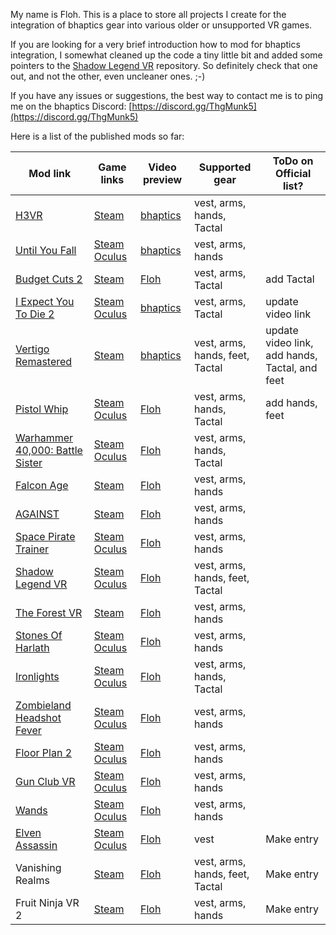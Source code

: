 My name is Floh. This is a place to store all projects I create for the integration of bhaptics gear into various older or unsupported VR games.

If you are looking for a very brief introduction how to mod for bhaptics integration, I somewhat cleaned up the code a tiny little bit and added some pointers to the [Shadow Legend VR](https://github.com/floh-bhaptics/ShadowLegend_bhaptics) repository. So definitely check that one out, and not the other, even uncleaner ones. ;-)

If you have any issues or suggestions, the best way to contact me is to ping me on the bhaptics Discord: [https://discord.gg/ThgMunk5](https://discord.gg/ThgMunk5)

Here is a list of the published mods so far:

| Mod link | Game links | Video preview | Supported gear | ToDo on Official list? |
| ----------- | ----------- | ----------- | ----------- | ----------- |
| [H3VR](https://h3vr.thunderstore.io/package/bhaptics_modding/H3VR_bhaptics/) | [Steam](https://store.steampowered.com/app/450540/Hot_Dogs_Horseshoes__Hand_Grenades/) | [bhaptics](https://www.youtube.com/watch?v=GIGNdxTLIS8) | vest, arms, hands, Tactal |  |
| [Until You Fall](https://www.nexusmods.com/untilyoufall/mods/1) | [Steam](https://store.steampowered.com/app/858260/Until_You_Fall/) [Oculus](https://www.oculus.com/experiences/rift/3629229127102494) | [bhaptics](https://www.youtube.com/watch?v=WoUzTPNt608) | vest, arms, hands |  |
| [Budget Cuts 2](https://www.nexusmods.com/budgetcuts2missioninsolvency/mods/1) | [Steam](https://store.steampowered.com/app/1092430/Budget_Cuts_2_Mission_Insolvency/) | [Floh](https://www.youtube.com/watch?v=oUevuz3uzw8) | vest, arms, Tactal | add Tactal |
| [I Expect You To Die 2](https://www.nexusmods.com/iexpectyoutodie2/mods/2) | [Steam](https://store.steampowered.com/app/1499120/I_Expect_You_To_Die_2/) [Oculus](https://www.oculus.com/experiences/quest/2970998659623177/) | [bhaptics](https://www.youtube.com/watch?v=rsHtgZWHWlI) | vest, arms, Tactal | update video link |
| [Vertigo Remastered](https://www.nexusmods.com/vertigoremastered/mods/1) | [Steam](https://store.steampowered.com/app/1318090/Vertigo_Remastered/) | [bhaptics](https://www.youtube.com/watch?v=RPFSdMht8Wo) | vest, arms, hands, feet, Tactal | update video link, add hands, Tactal, and feet |
| [Pistol Whip](https://www.nexusmods.com/pistolwhip/mods/1) | [Steam](https://store.steampowered.com/app/1079800/Pistol_Whip/) [Oculus](https://www.oculus.com/experiences/rift/2314034471989368/) | [Floh](https://www.youtube.com/watch?v=1aSlRRlkr1g) | vest, arms, hands, Tactal | add hands, feet |
| [Warhammer 40,000: Battle Sister](https://www.nexusmods.com/warhammer40000battlesister/mods/1) | [Steam](https://store.steampowered.com/app/1733890/Warhammer_40000_Battle_Sister/) [Oculus](https://www.oculus.com/experiences/rift/2728988973800701/) | [Floh](https://www.youtube.com/watch?v=p7T1vKIz-dY) | vest, arms, hands, Tactal |  |
| [Falcon Age](https://www.nexusmods.com/falconage/mods/1) | [Steam](https://store.steampowered.com/app/1075080/Falcon_Age/) | [Floh](https://www.youtube.com/watch?v=rU06gFTyLns) | vest, arms, hands |  |
| [AGAINST](https://www.nexusmods.com/against/mods/1) | [Steam](https://store.steampowered.com/app/1584840/AGAINST/) | [Floh](https://www.youtube.com/watch?v=lfRbeeK-Fnk) | vest, arms, hands |  |
| [Space Pirate Trainer](https://www.nexusmods.com/spacepiratetrainer/mods/1) | [Steam](https://store.steampowered.com/app/418650/Space_Pirate_Trainer/) [Oculus](https://www.oculus.com/experiences/rift/1195983747083203/) | [Floh](https://www.youtube.com/watch?v=j5QzWcMtRKw) | vest, arms, hands |  |
| [Shadow Legend VR](https://www.nexusmods.com/shadowlegendsvr/mods/1) | [Steam](https://store.steampowered.com/app/987230/Shadow_Legend_VR/) [Oculus](https://www.oculus.com/experiences/rift/2739977019349635/) | [Floh](https://www.youtube.com/watch?v=qMVIjL6HccQ) | vest, arms, hands, feet, Tactal |  |
| [The Forest VR](https://www.nexusmods.com/theforest/mods/7/) | [Steam](https://store.steampowered.com/app/242760/The_Forest/) | [Floh](https://www.youtube.com/watch?v=ZcZUNvCM9cw) | vest, arms, hands |  |
| [Stones Of Harlath](https://www.nexusmods.com/stonesofharlath/mods/1) | [Steam](https://store.steampowered.com/app/304870/Stones_of_Harlath/) [Oculus](https://www.oculus.com/experiences/rift/4854418817962909/) | [Floh](https://www.youtube.com/watch?v=2kjduQT_Tbk) | vest, arms, hands |  |
| [Ironlights](https://www.nexusmods.com/ironlights/mods/1) | [Steam](https://store.steampowered.com/app/1245950/Ironlights/) [Oculus](https://www.oculus.com/experiences/rift/3959103380773871/) | [Floh](https://www.youtube.com/watch?v=1w32jtGbdKc) | vest, arms, hands, Tactal |  |
| [Zombieland Headshot Fever](https://www.nexusmods.com/zombielandvrheadshotfever/mods/1) | [Steam](https://store.steampowered.com/app/1296970/Zombieland_VR_Headshot_Fever/) [Oculus](https://www.oculus.com/experiences/rift/4005463166137518) | [Floh](https://www.youtube.com/watch?v=8_tnmqsPiMU) | vest, arms, hands |  |
| [Floor Plan 2](https://www.nexusmods.com/floorplan2/mods/1) | [Steam](https://store.steampowered.com/app/1534850/Floor_Plan_2/) [Oculus](https://www.oculus.com/experiences/rift/3447843535341632/) | [Floh](https://www.youtube.com/watch?v=6togjPXMmcY) | vest, arms, hands |  |
| [Gun Club VR](https://www.nexusmods.com/gunclubvr/mods/1) | [Steam](https://store.steampowered.com/app/691320/Gun_Club_VR/) [Oculus](https://www.oculus.com/experiences/rift/1312908222125035/) | [Floh](https://www.youtube.com/watch?v=v-bglB1xNJo) | vest, arms, hands |  |
| [Wands](https://www.nexusmods.com/wands/mods/1) | [Steam](https://store.steampowered.com/app/741400/Wands/) [Oculus](https://www.oculus.com/experiences/rift/1833318536683635/) | [Floh](https://www.youtube.com/watch?v=Y-dU8pkAB2g) | vest, arms, hands |  |
| [Elven Assassin](https://www.nexusmods.com/elvenassassin/mods/1) | [Steam](https://store.steampowered.com/app/503770/Elven_Assassin/) [Oculus](https://www.oculus.com/experiences/rift/1155989791152285/) | [Floh](https://www.youtube.com/watch?v=AYCy2a3sli0) | vest | Make entry |
| Vanishing Realms | [Steam](https://store.steampowered.com/app/322770/Vanishing_Realms/) | [Floh](https://www.youtube.com/watch?v=zLbIooIyyvI) | vest, arms, hands, feet, Tactal | Make entry |
| Fruit Ninja VR 2 | [Steam](https://store.steampowered.com/app/1575520/Fruit_Ninja_VR_2/) | [Floh](https://www.youtube.com/watch?v=nogQd0n3JBU) | vest, arms, hands | Make entry |


<!---
floh-bhaptics/floh-bhaptics is a ✨ special ✨ repository because its `README.md` (this file) appears on your GitHub profile.
You can click the Preview link to take a look at your changes.
--->
